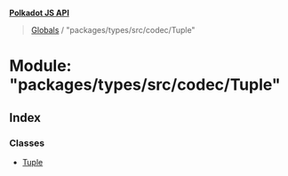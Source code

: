 **[Polkadot JS API](../README.md)**

> [Globals](../globals.md) / "packages/types/src/codec/Tuple"

# Module: "packages/types/src/codec/Tuple"

## Index

### Classes

* [Tuple](../classes/_packages_types_src_codec_tuple_.tuple.md)
